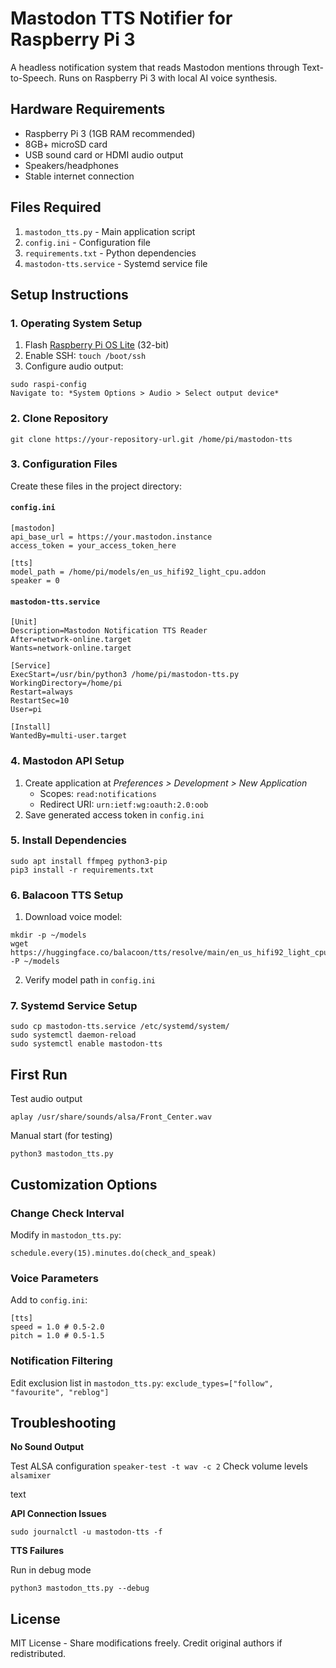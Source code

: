 # Mastodon TTS Notifier for Raspberry Pi 3

A headless notification system that reads Mastodon mentions through Text-to-Speech. Runs on Raspberry Pi 3 with local AI voice synthesis.

## Hardware Requirements
- Raspberry Pi 3 (1GB RAM recommended)
- 8GB+ microSD card
- USB sound card or HDMI audio output
- Speakers/headphones
- Stable internet connection

## Files Required
1. `mastodon_tts.py` - Main application script
2. `config.ini` - Configuration file
3. `requirements.txt` - Python dependencies
4. `mastodon-tts.service` - Systemd service file

## Setup Instructions

### 1. Operating System Setup
1. Flash [Raspberry Pi OS Lite](https://www.raspberrypi.com/software/) (32-bit)
2. Enable SSH: ```touch /boot/ssh```
3. Configure audio output: 
```
sudo raspi-config
Navigate to: *System Options > Audio > Select output device*
```

### 2. Clone Repository

```git clone https://your-repository-url.git /home/pi/mastodon-tts```

### 3. Configuration Files
Create these files in the project directory:

#### `config.ini`
```
[mastodon]
api_base_url = https://your.mastodon.instance
access_token = your_access_token_here

[tts]
model_path = /home/pi/models/en_us_hifi92_light_cpu.addon
speaker = 0
```

#### `mastodon-tts.service`
```
[Unit]
Description=Mastodon Notification TTS Reader
After=network-online.target
Wants=network-online.target

[Service]
ExecStart=/usr/bin/python3 /home/pi/mastodon-tts.py
WorkingDirectory=/home/pi
Restart=always
RestartSec=10
User=pi

[Install]
WantedBy=multi-user.target
```
### 4. Mastodon API Setup
1. Create application at *Preferences > Development > New Application*
   - Scopes: `read:notifications`
   - Redirect URI: `urn:ietf:wg:oauth:2.0:oob`
2. Save generated access token in `config.ini`

### 5. Install Dependencies

```
sudo apt install ffmpeg python3-pip
pip3 install -r requirements.txt
```

### 6. Balacoon TTS Setup
1. Download voice model:
```
mkdir -p ~/models
wget https://huggingface.co/balacoon/tts/resolve/main/en_us_hifi92_light_cpu.addon -P ~/models
```
2. Verify model path in `config.ini`

### 7. Systemd Service Setup
```
sudo cp mastodon-tts.service /etc/systemd/system/
sudo systemctl daemon-reload
sudo systemctl enable mastodon-tts
```

## First Run

Test audio output
```
aplay /usr/share/sounds/alsa/Front_Center.wav
```

Manual start (for testing)
```
python3 mastodon_tts.py
```

## Customization Options

### Change Check Interval
Modify in `mastodon_tts.py`:
```
schedule.every(15).minutes.do(check_and_speak)
```

### Voice Parameters
Add to `config.ini`:
```
[tts]
speed = 1.0 # 0.5-2.0
pitch = 1.0 # 0.5-1.5
```

### Notification Filtering
Edit exclusion list in `mastodon_tts.py`:
```exclude_types=["follow", "favourite", "reblog"]```

## Troubleshooting

**No Sound Output**

Test ALSA configuration
```speaker-test -t wav -c 2```
Check volume levels
```alsamixer```

text

**API Connection Issues**

```sudo journalctl -u mastodon-tts -f```


**TTS Failures**

Run in debug mode

```python3 mastodon_tts.py --debug```

## License
MIT License - Share modifications freely. Credit original authors if redistributed.
